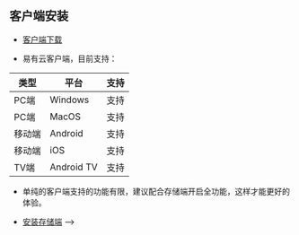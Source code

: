 ## 客户端安装
  * [客户端下载](https://doc.linkease.com/downloads/) 
  
  * 易有云客户端，目前支持：

| 类型 |平台|支持|
|-|-|-|
| PC端 | Windows | 支持 |
| PC端 | MacOS | 支持 |
| 移动端 | Android | 支持 |
| 移动端 | iOS | 支持 |
| TV端 | Android TV | 支持 |

  * 单纯的客户端支持的功能有限，建议配合存储端开启全功能，这样才能更好的体验。
  
  * [安装存储端](/zh/guide/linkease_storage/store.md) -->
